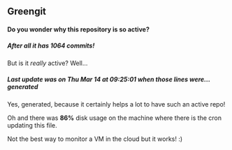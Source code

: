 ## Greengit

#### Do you wonder why this repository is so active?

##### After all it has 1064 commits!

But is it *really* active? Well...

##### Last update was on Thu Mar 14 at 09:25:01 when those lines were... generated

Yes, generated, because it certainly helps a lot to have such an active repo!

Oh and there was **86%** disk usage on the machine
where there is the cron updating this file.

Not the best way to monitor a VM in the cloud but it works! :)
